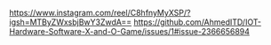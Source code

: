 https://www.instagram.com/reel/C8hfnyMyXSP/?igsh=MTByZWxsbjBwY3ZwdA==
https://github.com/AhmedITD/IOT-Hardware-Software-X-and-O-Game/issues/1#issue-2366656894
